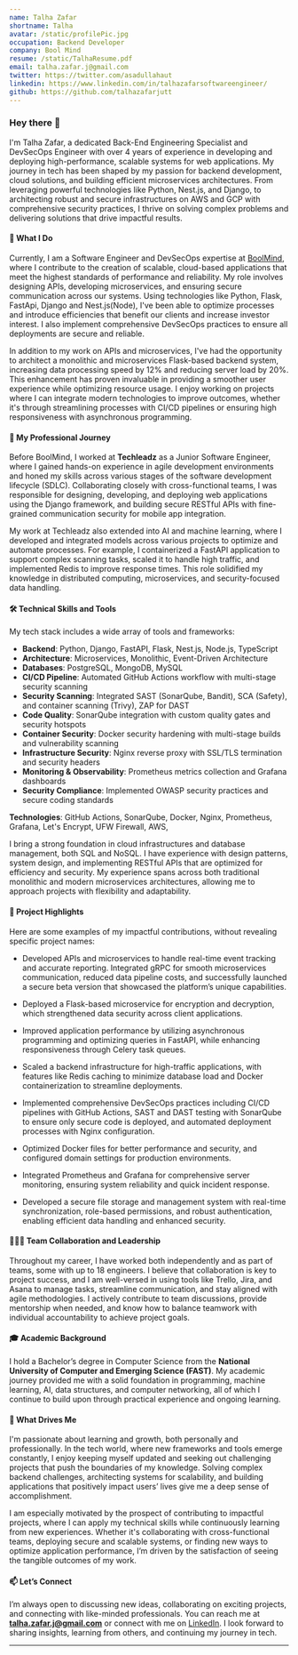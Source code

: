 ```yaml
---
name: Talha Zafar
shortname: Talha
avatar: /static/profilePic.jpg
occupation: Backend Developer
company: Bool Mind
resume: /static/TalhaResume.pdf
email: talha.zafar.j@gmail.com
twitter: https://twitter.com/asadullahaut
linkedin: https://www.linkedin.com/in/talhazafarsoftwareengineer/
github: https://github.com/talhazafarjutt
---
```


### Hey there 👋

I'm Talha Zafar, a dedicated Back-End Engineering Specialist and DevSecOps Engineer with over 4 years of experience in developing and deploying high-performance, scalable systems for web applications. My journey in tech has been shaped by my passion for backend development, cloud solutions, and building efficient microservices architectures. From leveraging powerful technologies like Python, Nest.js, and Django, to architecting robust and secure infrastructures on AWS and GCP with comprehensive security practices, I thrive on solving complex problems and delivering solutions that drive impactful results.

#### 🎯 What I Do

Currently, I am a Software Engineer and DevSecOps expertise at [BoolMind](https://boolmind.com/), where I contribute to the creation of scalable, cloud-based applications that meet the highest standards of performance and reliability. My role involves designing APIs, developing microservices, and ensuring secure communication across our systems. Using technologies like Python, Flask, FastApi, Django and Nest.js(Node), I've been able to optimize processes and introduce efficiencies that benefit our clients and increase investor interest. I also implement comprehensive DevSecOps practices to ensure all deployments are secure and reliable.

In addition to my work on APIs and microservices, I've had the opportunity to architect a monolithic and microservices Flask-based backend system, increasing data processing speed by 12% and reducing server load by 20%. This enhancement has proven invaluable in providing a smoother user experience while optimizing resource usage. I enjoy working on projects where I can integrate modern technologies to improve outcomes, whether it's through streamlining processes with CI/CD pipelines or ensuring high responsiveness with asynchronous programming.

#### 💼 My Professional Journey

Before BoolMind, I worked at **Techleadz** as a Junior Software Engineer, where I gained hands-on experience in agile development environments and honed my skills across various stages of the software development lifecycle (SDLC). Collaborating closely with cross-functional teams, I was responsible for designing, developing, and deploying web applications using the Django framework, and building secure RESTful APIs with fine-grained communication security for mobile app integration.

My work at Techleadz also extended into AI and machine learning, where I developed and integrated models across various projects to optimize and automate processes. For example, I containerized a FastAPI application to support complex scanning tasks, scaled it to handle high traffic, and implemented Redis to improve response times. This role solidified my knowledge in distributed computing, microservices, and security-focused data handling.

#### 🛠️ Technical Skills and Tools

My tech stack includes a wide array of tools and frameworks:

- **Backend**: Python, Django, FastAPI, Flask, Nest.js, Node.js, TypeScript
- **Architecture**: Microservices, Monolithic, Event-Driven Architecture
- **Databases**: PostgreSQL, MongoDB, MySQL
- **CI/CD Pipeline**: Automated GitHub Actions workflow with multi-stage security scanning
- **Security Scanning**: Integrated SAST (SonarQube, Bandit), SCA (Safety), and container scanning (Trivy), ZAP for DAST
- **Code Quality**: SonarQube integration with custom quality gates and security hotspots
- **Container Security**: Docker security hardening with multi-stage builds and vulnerability scanning
- **Infrastructure Security**: Nginx reverse proxy with SSL/TLS termination and security headers
- **Monitoring & Observability**: Prometheus metrics collection and Grafana dashboards
- **Security Compliance**: Implemented OWASP security practices and secure coding standards

**Technologies**: GitHub Actions, SonarQube, Docker, Nginx, Prometheus, Grafana, Let's Encrypt, UFW Firewall, AWS, 

I bring a strong foundation in cloud infrastructures and database management, both SQL and NoSQL. I have experience with design patterns, system design, and implementing RESTful APIs that are optimized for efficiency and security. My experience spans across both traditional monolithic and modern microservices architectures, allowing me to approach projects with flexibility and adaptability.

#### 🚀 Project Highlights

Here are some examples of my impactful contributions, without revealing specific project names:

- Developed APIs and microservices to handle real-time event tracking and accurate reporting. Integrated gRPC for smooth microservices communication, reduced data pipeline costs, and successfully launched a secure beta version that showcased the platform’s unique capabilities.
- Deployed a Flask-based microservice for encryption and decryption, which strengthened data security across client applications.

- Improved application performance by utilizing asynchronous programming and optimizing queries in FastAPI, while enhancing responsiveness through Celery task queues.

- Scaled a backend infrastructure for high-traffic applications, with features like Redis caching to minimize database load and Docker containerization to streamline deployments.

- Implemented comprehensive DevSecOps practices including CI/CD pipelines with GitHub Actions, SAST and DAST testing with SonarQube to ensure only secure code is deployed, and automated deployment processes with Nginx configuration.

- Optimized Docker files for better performance and security, and configured domain settings for production environments.

- Integrated Prometheus and Grafana for comprehensive server monitoring, ensuring system reliability and quick incident response.

- Developed a secure file storage and management system with real-time synchronization, role-based permissions, and robust authentication, enabling efficient data handling and enhanced security.


#### 🧑‍🤝‍🧑 Team Collaboration and Leadership

Throughout my career, I have worked both independently and as part of teams, some with up to 18 engineers. I believe that collaboration is key to project success, and I am well-versed in using tools like Trello, Jira, and Asana to manage tasks, streamline communication, and stay aligned with agile methodologies. I actively contribute to team discussions, provide mentorship when needed, and know how to balance teamwork with individual accountability to achieve project goals.

#### 🎓 Academic Background

I hold a Bachelor’s degree in Computer Science from the **National University of Computer and Emerging Science (FAST)**. My academic journey provided me with a solid foundation in programming, machine learning, AI, data structures, and computer networking, all of which I continue to build upon through practical experience and ongoing learning.

#### 🌱 What Drives Me

I'm passionate about learning and growth, both personally and professionally. In the tech world, where new frameworks and tools emerge constantly, I enjoy keeping myself updated and seeking out challenging projects that push the boundaries of my knowledge. Solving complex backend challenges, architecting systems for scalability, and building applications that positively impact users’ lives give me a deep sense of accomplishment.

I am especially motivated by the prospect of contributing to impactful projects, where I can apply my technical skills while continuously learning from new experiences. Whether it's collaborating with cross-functional teams, deploying secure and scalable systems, or finding new ways to optimize application performance, I’m driven by the satisfaction of seeing the tangible outcomes of my work.

#### 📫 Let’s Connect

I’m always open to discussing new ideas, collaborating on exciting projects, and connecting with like-minded professionals. You can reach me at **talha.zafar.j@gmail.com** or connect with me on [LinkedIn](https://linkedin.com/in/talhazafarsoftwareengineer). I look forward to sharing insights, learning from others, and continuing my journey in tech.

---
